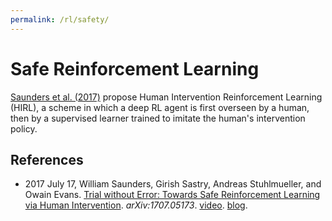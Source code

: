 ```yaml
---
permalink: /rl/safety/
---
```

# Safe Reinforcement Learning

[Saunders et al. (2017)](https://arxiv.org/abs/1707.05173) propose Human Intervention Reinforcement Learning (HIRL), a scheme in which a deep RL agent is first overseen by a human, then by a supervised learner trained to imitate the human's intervention policy.

## References

* 2017 July 17, William Saunders, Girish Sastry, Andreas Stuhlmueller, and Owain Evans. [Trial without Error: Towards Safe Reinforcement Learning via Human Intervention](https://arxiv.org/abs/1707.05173). *arXiv:1707.05173*. [video](https://www.youtube.com/playlist?list=PLjs9WCnnR7PCn_Kzs2-1afCsnsBENWqor). [blog](https://owainevans.github.io/blog/hirl_blog.html).

